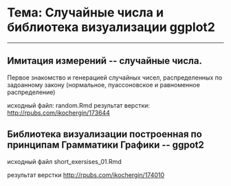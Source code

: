 # Тема: Случайные числа и библиотека визуализации ggplot2
_ _ _


## Имитация измерений -- случайные числа.

Первое знакомство и генерацией случайных чисел, распределенных по задоанному закону (нормальное, пуассоновское и равноменное распределение)

исходный файл: random.Rmd
результат верстки: <http://rpubs.com/ikochergin/173644>


## Библиотека визуализации построенная по принципам Грамматики Графики -- ggpot2 


исходный файл short_exersises_01.Rmd

результат верстки http://rpubs.com/ikochergin/174010




